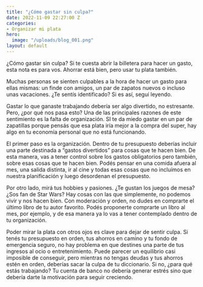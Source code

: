 ```yaml
---
title: "¿Cómo gastar sin culpa?"
date: 2022-11-09 22:27:00 Z
categories:
- Organizar mi plata
hero:
  image: "/uploads/blog_001.png"
layout: default
---
```


¿Cómo gastar sin culpa? Si te cuesta abrir la billetera para hacer un gasto, esta nota es para vos. Ahorrar está bien, pero usar tu plata también.

Muchas personas se sienten culpables a la hora de hacer un gasto para ellas mismas: un finde con amigos, un par de zapatos nuevos o incluso unas vacaciones. ¿Te sentís identificado? Si es así, seguí leyendo.

Gastar lo que ganaste trabajando debería ser algo divertido, no estresante. Pero, ¿por qué nos pasa esto? Una de las principales razones de este sentimiento es la falta de organización. SI te da miedo gastar en un par de zapatillas porque pensás que esa plata iría mejor a la compra del super, hay algo en tu economía personal que no está funcionando. 

El primer paso es la organización. Dentro de tu presupuesto deberías incluir una parte destinada a “gastos divertidos” para cosas que te hacen bien. De esta manera, vas a tener control sobre los gastos obligatorios pero también, sobre esas cosas que te hacen bien. Podés pensar en una comida afuera al mes, una salida distinta, ir al cine y todas esas cosas que no incluímos en nuestra planificación y luego desordenan el presupuesto. 

Por otro lado, mirá tus hobbies y pasiones. ¿Te gustan los juegos de mesa? ¿Sos fan de Star Wars? Hay cosas con las que simplemente, no podemos vivir y nos hacen bien. Con moderación y orden, no dudes en comprarte el último libro de tu autor favorito. Podés proponerte comprarte un libro al mes, por ejemplo, y de esa manera ya lo vas a tener contemplado dentro de tu organización. 

Poder mirar la plata con otros ojos es clave para dejar de sentir culpa. Si tenés tu presupuesto en orden, tus ahorros en camino y tu fondo de emergencia seguro, no hay problema en que destines una parte de tus ingresos al ocio o entretenimiento. Puede parecer un equilibrio casi imposible de conseguir, pero mientras no tengas deudas y tus ahorros estén en orden, deberías sacar la culpa de tu diccionario. Si no, ¿para qué estás trabajando? Tu cuenta de banco no debería generar estrés sino que debería darte la motivación para seguir creciendo.